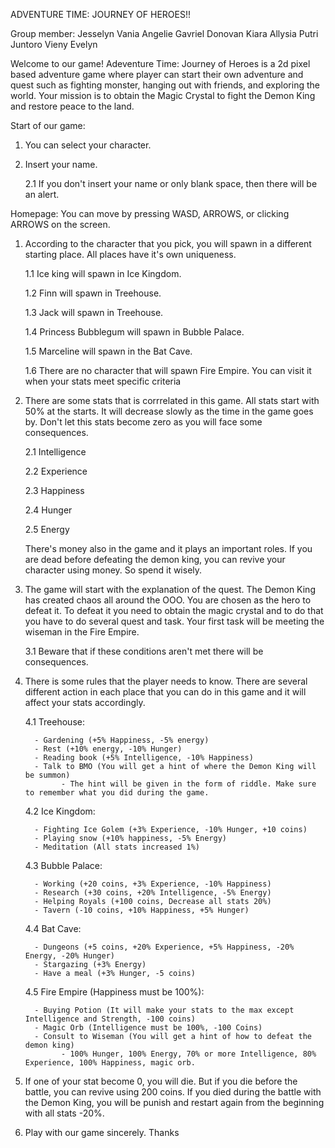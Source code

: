 ADVENTURE TIME: JOURNEY OF HEROES!!

Group member:
Jesselyn Vania Angelie
Gavriel Donovan
Kiara Allysia Putri Juntoro
Vieny Evelyn

Welcome to our game! Adeventure Time: Journey of Heroes is a 2d pixel based adventure game where player can start their own adventure and quest such as fighting monster, hanging out with friends, and exploring the world. Your mission is to obtain the Magic Crystal to fight the Demon King and restore peace to the land.

Start of our game:
1. You can select your character.
2. Insert your name.

   2.1 If you don't insert your name or only blank space, then there will be an alert.

Homepage:
You can move by pressing WASD, ARROWS, or clicking ARROWS on the screen.

1. According to the character that you pick, you will spawn in a different starting place. All places have it's own uniqueness.
   
   1.1 Ice king will spawn in Ice Kingdom.
   
   1.2 Finn will spawn in Treehouse.
   
   1.3 Jack will spawn in Treehouse.
   
   1.4 Princess Bubblegum will spawn in Bubble Palace.
   
   1.5 Marceline will spawn in the Bat Cave.
   
   1.6 There are no character that will spawn Fire Empire. You can visit it when your stats meet specific criteria

2. There are some stats that is corrrelated in this game. All stats start with 50% at the starts. It will decrease slowly as the time in the game goes by. Don't let this stats become zero as you will face some consequences.
   
   2.1 Intelligence
   
   2.2 Experience
   
   2.3 Happiness
   
   2.4 Hunger
   
   2.5 Energy
   
   There's money also in the game and it plays an important roles. If you are dead before defeating the demon king, you can revive your character using money. So spend it wisely.
   
3. The game will start with the explanation of the quest. The Demon King has created chaos all around the OOO. You are chosen as the hero to defeat it. To defeat it you need to obtain the magic crystal and to do that you have to do several quest and task. Your first task will be meeting the wiseman in the Fire Empire.
   
   3.1 Beware that if these conditions aren't met there will be consequences.
   
4. There is some rules that the player needs to know. There are several different action in each place that you can do in this game and it will affect your stats accordingly.
   
   4.1 Treehouse:
   
         - Gardening (+5% Happiness, -5% energy)
         - Rest (+10% energy, -10% Hunger)
         - Reading book (+5% Intelligence, -10% Happiness)
         - Talk to BMO (You will get a hint of where the Demon King will be summon)
               - The hint will be given in the form of riddle. Make sure to remember what you did during the game.


   4.2 Ice Kingdom:
   
         - Fighting Ice Golem (+3% Experience, -10% Hunger, +10 coins)
         - Playing snow (+10% happiness, -5% Energy)
         - Meditation (All stats increased 1%)

   4.3 Bubble Palace:
   
         - Working (+20 coins, +3% Experience, -10% Happiness)
         - Research (+30 coins, +20% Intelligence, -5% Energy)
         - Helping Royals (+100 coins, Decrease all stats 20%)
         - Tavern (-10 coins, +10% Happiness, +5% Hunger)

   4.4 Bat Cave:
   
         - Dungeons (+5 coins, +20% Experience, +5% Happiness, -20% Energy, -20% Hunger)
         - Stargazing (+3% Energy)
         - Have a meal (+3% Hunger, -5 coins)

   4.5 Fire Empire (Happiness must be 100%):
   
         - Buying Potion (It will make your stats to the max except Intelligence and Strength, -100 coins)
         - Magic Orb (Intelligence must be 100%, -100 Coins)
         - Consult to Wiseman (You will get a hint of how to defeat the demon king)
               - 100% Hunger, 100% Energy, 70% or more Intelligence, 80% Experience, 100% Happiness, magic orb.
               
5. If one of your stat become 0, you will die. But if you die before the battle, you can revive using 200 coins. If you died during the battle with the Demon King, you will be punish and restart again from the beginning with all stats -20%.
   
6. Play with our game sincerely. Thanks
   
         

